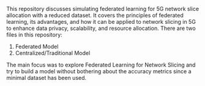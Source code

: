 This repository discusses simulating federated learning for 5G network slice allocation with a reduced dataset. It covers the principles of federated learning, its advantages, and how it can be applied to network slicing in 5G to enhance data privacy, scalability, and resource allocation. 
There are two files in this repository:
1. Federated Model
2. Centralized/Traditional Model

The main focus was to explore Federated Learning for Network Slicing and try to build a model without bothering about the accuracy metrics since a minimal dataset has been used.


